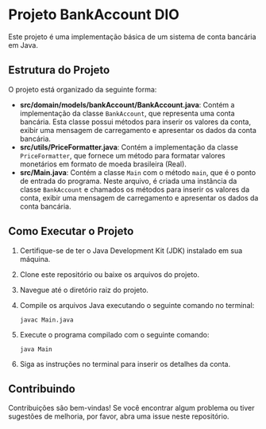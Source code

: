 # Projeto BankAccount DIO

Este projeto é uma implementação básica de um sistema de conta bancária em Java.

## Estrutura do Projeto

O projeto está organizado da seguinte forma:

- **src/domain/models/bankAccount/BankAccount.java**: Contém a implementação da classe `BankAccount`, que representa uma conta bancária. Esta classe possui métodos para inserir os valores da conta, exibir uma mensagem de carregamento e apresentar os dados da conta bancária.
- **src/utils/PriceFormatter.java**: Contém a implementação da classe `PriceFormatter`, que fornece um método para formatar valores monetários em formato de moeda brasileira (Real).
- **src/Main.java**: Contém a classe `Main` com o método `main`, que é o ponto de entrada do programa. Neste arquivo, é criada uma instância da classe `BankAccount` e chamados os métodos para inserir os valores da conta, exibir uma mensagem de carregamento e apresentar os dados da conta bancária.

## Como Executar o Projeto

1. Certifique-se de ter o Java Development Kit (JDK) instalado em sua máquina.
2. Clone este repositório ou baixe os arquivos do projeto.
3. Navegue até o diretório raiz do projeto.
4. Compile os arquivos Java executando o seguinte comando no terminal:

    ```
    javac Main.java
    ```

5. Execute o programa compilado com o seguinte comando:

    ```
    java Main
    ```

6. Siga as instruções no terminal para inserir os detalhes da conta.

## Contribuindo

Contribuições são bem-vindas! Se você encontrar algum problema ou tiver sugestões de melhoria, por favor, abra uma issue neste repositório.

